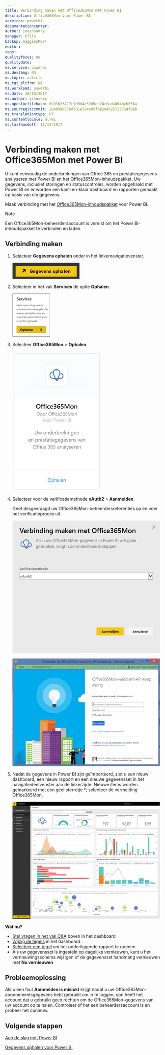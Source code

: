 ```yaml
---
title: Verbinding maken met Office365Mon met Power BI
description: Office365Mon voor Power BI
services: powerbi
documentationcenter: 
author: joeshoukry
manager: kfile
backup: maggiesMSFT
editor: 
tags: 
qualityfocus: no
qualitydate: 
ms.service: powerbi
ms.devlang: NA
ms.topic: article
ms.tgt_pltfrm: NA
ms.workload: powerbi
ms.date: 10/16/2017
ms.author: yshoukry
ms.openlocfilehash: 62d3b23417c1d9d4e3909ec24c6ada864bcb056a
ms.sourcegitcommit: 284b09d579d601e754a05fba2a4025723724f8eb
ms.translationtype: HT
ms.contentlocale: nl-NL
ms.lasthandoff: 11/15/2017
---
```

# <a name="connect-to-office365mon-with-power-bi"></a>Verbinding maken met Office365Mon met Power BI
U kunt eenvoudig de onderbrekingen van Office 365 en prestatiegegevens analyseren met Power BI en het Office365Mon-inhoudspakket. Uw gegevens, inclusief storingen en statuscontroles, worden opgehaald met Power BI en er worden een kant-en-klaar dashboard en rapporten gemaakt op basis van die gegevens.

Maak verbinding met het [Office365Mon-inhoudspakket](https://app.powerbi.com/groups/me/getdata/services/office365mon) voor Power BI.

>[!NOTE]
>Een Office365Mon-beheerdersaccount is vereist om het Power BI-inhoudspakket te verbinden en laden.

## <a name="how-to-connect"></a>Verbinding maken
1. Selecteer **Gegevens ophalen** onder in het linkernavigatievenster.
   
   ![](media/service-connect-to-office365mon/pbi_getdata.png)
2. Selecteer in het vak **Services** de optie **Ophalen**.
   
   ![](media/service-connect-to-office365mon/pbi_getservices.png) 
3. Selecteer **Office365Mon** \> **Ophalen**.
   
   ![](media/service-connect-to-office365mon/o365mon.png)
4. Selecteer voor de verificatiemethode **oAuth2** \> **Aanmelden**.
   
   Geef desgevraagd uw Office365Mon-beheerdersreferenties op en voer het verificatieproces uit.
   
   ![](media/service-connect-to-office365mon/creds.png)
   
   ![](media/service-connect-to-office365mon/creds2.png)
5. Nadat de gegevens in Power BI zijn geïmporteerd, ziet u een nieuw dashboard, een nieuw rapport en een nieuwe gegevensset in het navigatiedeelvenster aan de linkerzijde. Nieuwe items worden gemarkeerd met een geel sterretje \*; selecteer de vermelding Office365Mon.
   
   ![](media/service-connect-to-office365mon/dashboard4.png)

**Wat nu?**

* [Stel vragen in het vak Q&A](service-q-and-a.md) boven in het dashboard
* [Wijzig de tegels](service-dashboard-edit-tile.md) in het dashboard.
* [Selecteer een tegel](service-dashboard-tiles.md) om het onderliggende rapport te openen.
* Als uw gegevensset is ingesteld op dagelijks vernieuwen, kunt u het vernieuwingsschema wijzigen of de gegevensset handmatig vernieuwen met **Nu vernieuwen**

## <a name="troubleshooting"></a>Probleemoplossing
Als u een fout **Aanmelden is mislukt** krijgt nadat u uw Office365Mon-abonnementsgegevens hebt gebruikt om in te loggen, dan heeft het account dat u gebruikt geen rechten om de Office365Mon-gegevens van uw account op te halen. Controleer of het een beheerdersaccount is en probeer het opnieuw.

## <a name="next-steps"></a>Volgende stappen
[Aan de slag met Power BI](service-get-started.md)

[Gegevens ophalen voor Power BI](service-get-data.md)

